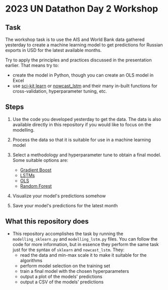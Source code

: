
# 2023 UN Datathon Day 2 Workshop
## Task
The workshop task is to use the AIS and World Bank data gathered yesterday to create a machine learning model to get predictions for Russian exports in USD for the latest available months.

Try to apply the principles and practices discussed in the presentation earlier. That means try to:

- create the model in Python, though you can create an OLS model in Excel
- use [sci-kit learn](https://scikit-learn.org/) or [nowcast_lstm](https://github.com/dhopp1/nowcast_lstm)  and their many in-built functions for cross-validation, hyperparameter tuning, etc.

## Steps
1.  Use the code you developed yesterday to get the data. The data is also available directly in this repository if you would like to focus on the modelling.
2. Process the data so that it is suitable for use in a machine learning model
3. Select a methodology and hyperparameter tune to obtain a final model. Some suitable options are:
	- [Gradient Boost](https://scikit-learn.org/stable/modules/generated/sklearn.ensemble.GradientBoostingRegressor.html)
	- [LSTMs](https://github.com/dhopp1/nowcast_lstm)
	- [OLS](https://scikit-learn.org/stable/modules/generated/sklearn.linear_model.LinearRegression.html)
	- [Random Forest](https://scikit-learn.org/stable/modules/generated/sklearn.ensemble.RandomForestRegressor.html)

4. Visualize your model's predictions somehow
5. Save your model's predictions for the latest month

## What this repository does
- This repository accomplishes the task by running the `modelling_sklearn.py` and `modelling_lstm.py` files. You can follow the code for more information, but in essence they perform the same task just for the syntax of `sklearn` and `nowcast_lstm`. They:
	- read the data and min-max scale it to make it suitable for the algorithms
	- perform model selection on the training set
	- train a final model with the chosen hyperparameters
	- output a plot of the models' predictions
	- output a CSV of the models' predictions
